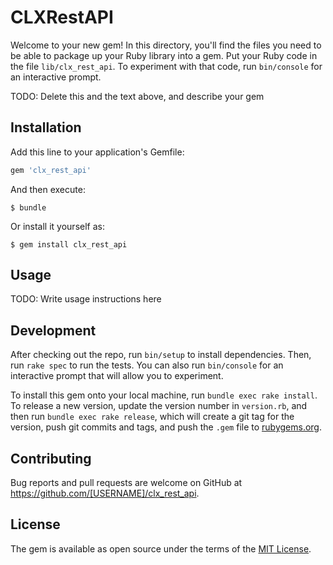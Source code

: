 # CLXRestAPI

Welcome to your new gem! In this directory, you'll find the files you need to be able to package up your Ruby library into a gem. Put your Ruby code in the file `lib/clx_rest_api`. To experiment with that code, run `bin/console` for an interactive prompt.

TODO: Delete this and the text above, and describe your gem

## Installation

Add this line to your application's Gemfile:

```ruby
gem 'clx_rest_api'
```

And then execute:

    $ bundle

Or install it yourself as:

    $ gem install clx_rest_api

## Usage

TODO: Write usage instructions here

## Development

After checking out the repo, run `bin/setup` to install dependencies. Then, run `rake spec` to run the tests. You can also run `bin/console` for an interactive prompt that will allow you to experiment.

To install this gem onto your local machine, run `bundle exec rake install`. To release a new version, update the version number in `version.rb`, and then run `bundle exec rake release`, which will create a git tag for the version, push git commits and tags, and push the `.gem` file to [rubygems.org](https://rubygems.org).

## Contributing

Bug reports and pull requests are welcome on GitHub at https://github.com/[USERNAME]/clx_rest_api.

## License

The gem is available as open source under the terms of the [MIT License](https://opensource.org/licenses/MIT).
